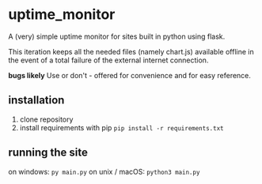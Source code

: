 # uptime_monitor
A (very) simple uptime monitor for sites built in python using flask.

This iteration keeps all the needed files (namely chart.js) available offline in the event of a total failure of the external internet connection. 

**bugs likely**
Use or don't - offered for convenience and for easy reference.

## installation
1. clone repository
2. install requirements with pip `pip install -r requirements.txt`

## running the site
on windows: `py main.py`
on unix / macOS: `python3 main.py`